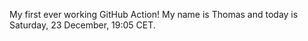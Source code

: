 My first ever working GitHub Action!
My name is Thomas and today is Saturday, 23 December, 19:05 CET. 
